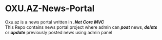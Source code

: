 # OXU.AZ-News-Portal

Oxu.az is a news portal written in ***.Net Core MVC*** </br>
This Repo contains news portal project where admin can ***post*** news, ***delete*** or ***update*** previously posted news using admin panel

